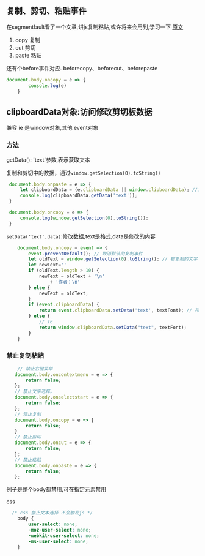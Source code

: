 ## 复制、剪切、粘贴事件
在segmentfault看了一个文章,讲js复制粘贴,或许将来会用到,学习一下  [原文](https://segmentfault.com/a/1190000015942599)

1. copy 复制
2. cut 剪切
3. paste 粘贴

还有个before事件对应. beforecopy、beforecut、beforepaste

```js
document.body.oncopy = e => {
        console.log(e)
    }
```
## clipboardData对象:访问修改剪切板数据

兼容 ie 是window对象,其他 event对象

### 方法
getData(): 'text'参数,表示获取文本

复制和剪切中的数据，通过`window.getSelection(0).toString()`

```js
 document.body.onpaste = e => {
     let clipboardData = (e.clipboardData || window.clipboardData); //ie
     console.log(clipboardData.getData('text'));
 }
 ```
```js
 document.body.oncopy = e => {
     console.log(window.getSelection(0).toString());
 }
 ```

 `setData('text',data)`:修改数据,text是格式,data是修改的内容
```js
    document.body.oncopy = event => {
        event.preventDefault(); // 取消默认的复制事件 
        let oldText = window.getSelection(0).toString(); // 被复制的文字 等下插入
        let newText=''
        if (oldText.length > 10) {
            newText = oldText + '\n'
                + '作者：\n'
        } else {
            newText = oldText; 
        }
        if (event.clipboardData) {
            return event.clipboardData.setData('text', textFont); // 将信息写入粘贴板
        } else {
            // IE
            return window.clipboardData.setData("text", textFont);
        }
    }
```

### 禁止复制粘贴
 ```js
     // 禁止右键菜单
    document.body.oncontextmenu = e => {
        return false;
    };
    // 禁止文字选择。
    document.body.onselectstart = e => {
        return false;
    };
    // 禁止复制
    document.body.oncopy = e => {
        return false; 
    }
    // 禁止剪切
    document.body.oncut = e => {
        return false;
    };
    // 禁止粘贴
    document.body.onpaste = e => {
        return false;
    };
```
例子是整个body都禁用,可在指定元素禁用

css

```css
  /* css 禁止文本选择 不会触发js */
    body {
        user-select: none;
        -moz-user-select: none;
        -webkit-user-select: none;
        -ms-user-select: none;
    }
``` 
